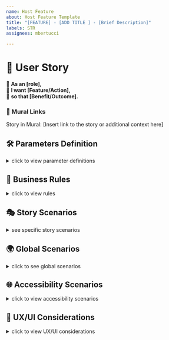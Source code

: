 ```yaml
---
name: Host Feature
about: Host Feature Template
title: "[FEATURE] - [ADD TITLE ] - [Brief Description]"
labels: STR
assignees: mbertucci

---
```


<!-- 👇 [PO/BA] - Define the role, feature/action, and benefit/outcome clearly to outline the purpose of this issue. -->

# 📖 User Story
🔹 **As an [role],**  
🔹 **I want [Feature/Action],**  
🔹 **so that [Benefit/Outcome].**


<!-- 👇 [PO/BA] - Link to relevant Mural boards for visual context. -->

### 🔗 Mural Links
Story in Mural: [Insert link to the story or additional context here]


<!-- 👇[PO/BA] - Complete these parameters to clarify the scope and specific needs of the story. -->

## 🛠️ Parameters Definition
<details>
<summary>click to view parameter definitions </summary>

- **[Role]**: User role or persona targeted by this issue.
- **[Feature/Action]**: Action or feature being requested.
- **[Benefit/Outcome]**: Expected benefit or outcome from implementing the feature/action.
- **[Authentication Method]**: Method used for user authentication.
- **[Form Name]**: Specific form or section referenced.
- **[Specific Action]**: Particular action taken by the user.
- **[Expected Result]**: Desired outcome after action is taken.
- **[Invalid Data]**: Examples of invalid data that might be entered.
- **[X] seconds**: Exact time frame within which an action should complete or a page should load.
- **[Specific Page]**: Specific page or section of the application.
- **[Link Name]**: Text or identifier of a link or button.

</details>


<!-- 👇 - Enumerate the business rules or logic that directly influence this issue. -->

## 📏 Business Rules
<details>
<summary>click to view rules </summary>

- [ ] Add Business Rule here
- [ ] Add Business Rule here
- [ ] Add Business Rule here

</details>


<!-- 👇 [PO/BA] - Outline detailed scenarios related to this story for QA to focus on. -->

## 🎭 Story Scenarios
<details>
<summary>see specific story scenarios </summary>


### Scenario 1: Authenticated and Logged in to STR
- **Given** the user has been authenticated via SBC Connect
- **When** [Specific Action]
- **Then** [Expected Result]

</details>


<!-- 👇 [PO/BA] - Review these scenarios with QA to ensure they match testing requirements. Do not alter until discussed. -->

## 🌍 Global Scenarios
<details>
<summary>click to see global scenarios</summary>


### Saving, Cancelling, and Reverting
#### Scenario 1: Cancellation and Reverting Changes
- **Given** I have made changes to [Form Name] but decide not to save these changes
- **When** I click a "cancel" button or navigate away from [Form Name]
- **Then** any unsaved changes should be discarded, and [Form Name] should revert to its previous state.

#### Scenario 2: Validation and Error Handling
- **Given** I am updating [Form Name] from the newly opened section below the progress bar
- **When** I enter invalid data (such as [Invalid Data]) and attempt to save
- **Then** I should receive immediate feedback indicating the error, and the information should not be saved until corrected.

#### Scenario 3: Confirmation of Successful Update
- **Given** I have entered new or updated information in [Form Name]
- **When** I click the save button and the data is valid
- **Then** I should receive a confirmation message indicating [Form Name] has been successfully updated.

### Internet Connection

#### Scenario 1: Standard Internet Connection
- **Given** I am accessing the website from a standard internet connection
- **When** I navigate to any page on the site
- **Then** the page should load completely within 2 seconds, ensuring a fast and efficient user experience.

#### Scenario 2: Optimizing Dashboard for Hosts with Low Internet Connectivity
- **Given** a user accesses [Form Name] with a low-speed internet connection
- **When** the user attempts to load and interact with the dashboard page
- **Then** [Form Name] should prioritize critical content and functionality, loading essential elements first to ensure usability.

### Security and Privacy

#### Scenario 1: Security and Privacy Settings
- **Given** I am editing [Form Name]
- **When** I access the form
- **Then** I should have the option to update my privacy settings related to who can view [Form Name].

#### Scenario 2: Secure My Information
- **Given** I am a user entering personal or login information into [Form Name]
- **When** I submit this information through any form or login page
- **Then** the platform should encrypt this data during transmission and storage, safeguarding it against unauthorized access.

### Mobile Responsiveness

#### Scenario 1: Mobile Responsiveness
- **Given** I am accessing [Form Name] on a mobile device
- **When** I click on the "[Link Name]" link
- **Then** [Form Name] should display correctly and be easily editable on my device, ensuring a responsive design.

</details>



<!--  👇[PO/BA] - Verify these scenarios to ensure the feature/story is accessible to all users. -->

## 🌐  Accessibility Scenarios
<details>
<summary>click to view accessibility scenarios </summary>


### Scenario: Navigating the Page Using Keyboard Only
- **Given** I am a non-mouse user accessing [Specific Page]
- **When** I use keyboard navigation (Tab, Shift + Tab, Enter, Arrow keys)
- **Then** I should be able to fully interact with [Specific Page], including buttons, dropdowns, and modals.

### Additional Accessibility Scenarios
- **Using the "Skip to Main Content" link**
- **Interacting with form fields using the keyboard**
- **Navigating dropdown menus using arrow keys**
- **Closing modals using the Escape key**
- **Navigating paginated content using keyboard shortcuts**

### Scenario: Ensuring Usability with Color-Blind Friendly Design
- **Given** I am a user with color vision deficiency
- **When** I view charts, graphs, status indicators, and use interactive elements like buttons or links
- **Then** these elements should use patterns, shapes, and additional indicators beyond color to ensure usability and accessibility.

</details>

## 🎨 UX/UI Considerations
<details>
<summary>click to view UX/UI considerations </summary>

<!-- 👇 [UX/UI] - Outline key design principles, user experience enhancements, or UI guidelines that should be considered for this story. -->

### Layout and Aesthetics
- **Design Principle**: Describe any specific design principles or themes that need to be incorporated.
- **Visual Hierarchy**: Outline how information should be prioritized visually on the page.

### Responsiveness and Adaptability
- **Device Compatibility**: Ensure the design is responsive and adaptable across different devices and screen sizes.
- **Orientation Adaptability**: Mention if the design should adapt to changes in device orientation.

### User Flow and Interaction
- **Navigation**: Describe the intended navigation path for users within this feature or page.
- **User Actions**: Detail any specific user actions (e.g., clicks, swipes) and their expected outcomes.

### Accessibility and Inclusivity
- **Color Contrast**: Ensure sufficient color contrast for readability and accessibility.
- **Interactive Elements**: Specify guidelines for button sizes, hit areas, and interactive element visibility.

</details>
